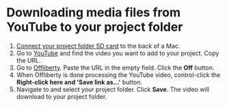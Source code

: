 # Downloading media files from YouTube to your project folder

1. [Connect your project folder SD card](connecting-your-project-folder-sd-card.md) to the back of a Mac.
2. Go to [YouTube](https://www.youtube.com) and find the video you want to add to your project. Copy the URL.
3. Go to [Offliberty](http://offliberty.com). Paste the URL in the empty field. Click the **Off** button.
4. When Offliberty is done processing the YouTube video, control-click the **Right-click here and 'Save link as...'** button. 
5. Navigate to and select your project folder. Click **Save**. The video will download to your project folder.
